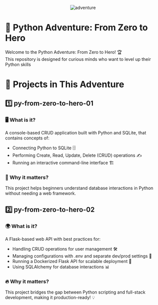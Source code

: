 <p align="center">
  <img src="https://github.com/user-attachments/assets/f139cf84-3a20-4694-816e-a75762b8d5bc" alt="adventure">
</p>


# 🚀 Python Adventure: From Zero to Hero

Welcome to the Python Adventure: From Zero to Hero! 🏆 <br> 
This repository is designed for curious minds who want to level up their Python skills <br> 

# 📌 Projects in This Adventure

## 1️⃣ py-from-zero-to-hero-01 
### 🖥️ What is it? 
A console-based CRUD application built with Python and SQLite, that contains concepts of: 
- Connecting Python to SQLite 🗄️ 
- Performing Create, Read, Update, Delete (CRUD) operations ✍️ 
- Running an interactive command-line interface 🏗️ 
### 🚀 Why it matters? 
This project helps beginners understand database interactions in Python without needing a web framework. 

## 2️⃣ py-from-zero-to-hero-02 
### 🌍 What is it? 
A Flask-based web API with best practices for: 
- Handling CRUD operations for user management 🛠️ 
- Managing configurations with .env and separate dev/prod settings 🔧 
- Running a Dockerized Flask API for scalable deployment 🐳 
- Using SQLAlchemy for database interactions 📊 
### 🔥 Why it matters? 
This project bridges the gap between Python scripting and full-stack development, making it production-ready! 💡 